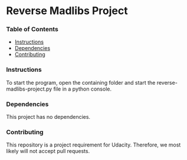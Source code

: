 # Reverse Madlibs Project

### Table of Contents

* [Instructions](#instructions)
* [Dependencies](#dependencies)
* [Contributing](#contributing)

### Instructions
To start the program, open the containing folder and start the reverse-madlibs-project.py file in a python console.

### Dependencies
This project has no dependencies.

### Contributing
This repository is a project requirement for Udacity. Therefore, we most likely will not accept pull requests.